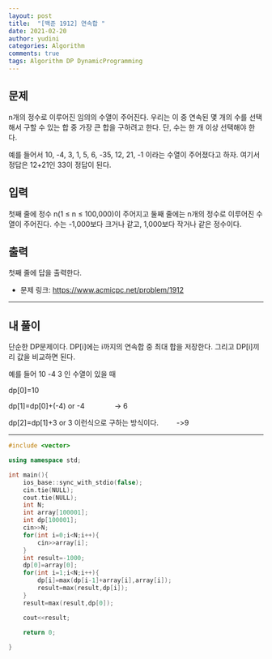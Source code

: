 ```yaml
---
layout: post
title:  "[백준 1912] 연속합 "
date: 2021-02-20
author: yudini
categories: Algorithm
comments: true
tags: Algorithm DP DynamicProgramming
---
```


## 문제

n개의 정수로 이루어진 임의의 수열이 주어진다. 우리는 이 중 연속된 몇 개의 수를 선택해서 구할 수 있는 합 중 가장 큰 합을 구하려고 한다. 단, 수는 한 개 이상 선택해야 한다.

예를 들어서 10, -4, 3, 1, 5, 6, -35, 12, 21, -1 이라는 수열이 주어졌다고 하자. 여기서 정답은 12+21인 33이 정답이 된다.

## 입력

첫째 줄에 정수 n(1 ≤ n ≤ 100,000)이 주어지고 둘째 줄에는 n개의 정수로 이루어진 수열이 주어진다. 수는 -1,000보다 크거나 같고, 1,000보다 작거나 같은 정수이다.

## 출력

첫째 줄에 답을 출력한다.

* 문제 링크: <https://www.acmicpc.net/problem/1912>


<hr>

## 내 풀이

단순한 DP문제이다. DP[i]에는 i까지의 연속합 중 최대 합을 저장한다. 그리고 DP[i]끼리 값을 비교하면 된다.

예를 들어 10 -4 3 인 수열이 있을 때

dp[0]=10

dp[1]=dp[0]+(-4) or -4   &nbsp; &nbsp; &nbsp; &nbsp; &nbsp; &nbsp; &nbsp;         -> 6

dp[2]=dp[1]+3 or 3 이런식으로 구하는 방식이다. &nbsp; &nbsp; &nbsp; &nbsp;        ->9

<hr>

~~~C++
#include <vector>

using namespace std;

int main(){
    ios_base::sync_with_stdio(false);
    cin.tie(NULL);
    cout.tie(NULL);
    int N;
    int array[100001];
    int dp[100001];
    cin>>N;
    for(int i=0;i<N;i++){
        cin>>array[i];
    }
    int result=-1000;
    dp[0]=array[0];
    for(int i=1;i<N;i++){
        dp[i]=max(dp[i-1]+array[i],array[i]);
        result=max(result,dp[i]);
    }
    result=max(result,dp[0]);

    cout<<result;

    return 0;
     
}


~~~